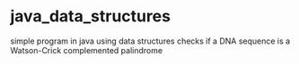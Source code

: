 # java_data_structures
simple program in java using data structures 
checks if a DNA sequence is a Watson-Crick complemented palindrome
